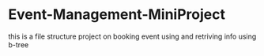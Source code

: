 # Event-Management-MiniProject
this is a file structure project on booking event using and retriving info using b-tree
